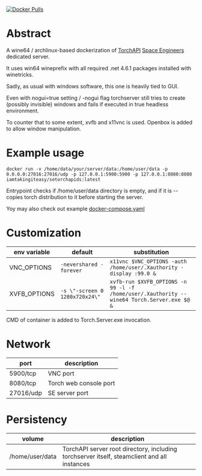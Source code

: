 [![Docker Pulls](https://img.shields.io/docker/pulls/iamtakingiteasy/setorchapids)](https://hub.docker.com/r/iamtakingiteasy/setorchapids)

# Abstract

A wine64 / archlinux-based dockerization of [TorchAPI](https://github.com/TorchAPI/Torch) [Space Engineers](https://www.spaceengineersgame.com) dedicated server.

It uses win64 wineprefix with all required .net 4.6.1 packages installed with winetricks.

Sadly, as usual with windows software, this one is heavily tied to GUI.

Even with nogui=true setting / -nogui flag torchserver still tries to create (possibly invisible) windows and fails if executed in true headless environment.

To counter that to some extent, xvfb and x11vnc is used. Openbox is added to allow window manipulation.

# Example usage

```
docker run -v /home/data/your/server/data:/home/user/data -p 0.0.0.0:27016:27016/udp -p 127.0.0.1:5900:5900 -p 127.0.0.1:8080:8080 iamtakingiteasy/setorchapids:latest
```

Entrypoint checks if /home/user/data directory is empty, and if it is -- copies torch distribution to it before starting the server.

Yoy may also check out example [docker-compose.yaml](https://github.com/iamtakingiteasy/se-torchapi-ds-docker/blob/master/docker-compose.yaml)

# Customization

| env variable | default                        | substitution                                                                                |
|--------------|--------------------------------|---------------------------------------------------------------------------------------------|
| VNC_OPTIONS  | `-nevershared -forever`        | `x11vnc $VNC_OPTIONS -auth /home/user/.Xauthority -display :99.0 &`                         |
| XVFB_OPTIONS | `-s \"-screen 0 1280x720x24\"` | `xvfb-run $XVFB_OPTIONS -n 99 -l -f /home/user/.Xauthority -- wine64 Torch.Server.exe $@ &` |

CMD of container is added to Torch.Server.exe invocation.

# Network

| port      | description            |
|-----------|------------------------|
| 5900/tcp  | VNC port               |
| 8080/tcp  | Torch web console port |
| 27016/udp | SE server port         |

# Persistency

| volume          | description                                                                                 |
|-----------------|---------------------------------------------------------------------------------------------|
| /home/user/data | TorchAPI server root directory, including torchserver itself, steamclient and all instances |
